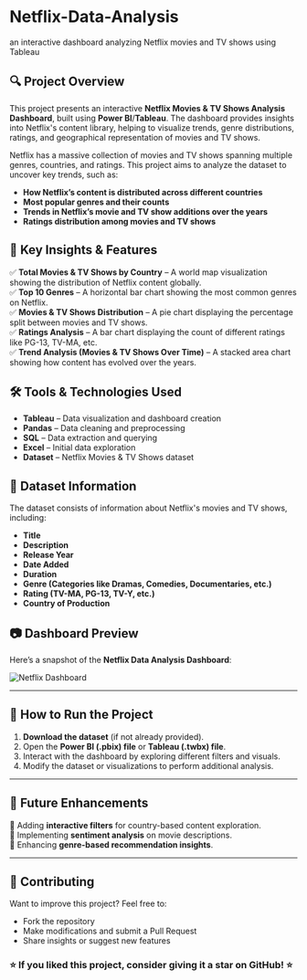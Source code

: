 # Netflix-Data-Analysis
an interactive dashboard analyzing Netflix movies and TV shows using Tableau

## 🔍 Project Overview  
This project presents an interactive **Netflix Movies & TV Shows Analysis Dashboard**, built using **Power BI**/**Tableau**. The dashboard provides insights into Netflix's content library, helping to visualize trends, genre distributions, ratings, and geographical representation of movies and TV shows.  

Netflix has a massive collection of movies and TV shows spanning multiple genres, countries, and ratings. This project aims to analyze the dataset to uncover key trends, such as:  
- **How Netflix’s content is distributed across different countries**  
- **Most popular genres and their counts**  
- **Trends in Netflix’s movie and TV show additions over the years**  
- **Ratings distribution among movies and TV shows**  

## 🎯 Key Insights & Features  
✅ **Total Movies & TV Shows by Country** – A world map visualization showing the distribution of Netflix content globally.  
✅ **Top 10 Genres** – A horizontal bar chart showing the most common genres on Netflix.  
✅ **Movies & TV Shows Distribution** – A pie chart displaying the percentage split between movies and TV shows.  
✅ **Ratings Analysis** – A bar chart displaying the count of different ratings like PG-13, TV-MA, etc.  
✅ **Trend Analysis (Movies & TV Shows Over Time)** – A stacked area chart showing how content has evolved over the years.  

## 🛠️ Tools & Technologies Used  
- **Tableau** – Data visualization and dashboard creation  
- **Pandas** – Data cleaning and preprocessing  
- **SQL** – Data extraction and querying  
- **Excel** – Initial data exploration  
- **Dataset** – Netflix Movies & TV Shows dataset  

## 📂 Dataset Information  
The dataset consists of information about Netflix's movies and TV shows, including:  
- **Title**  
- **Description**  
- **Release Year**  
- **Date Added**  
- **Duration**  
- **Genre (Categories like Dramas, Comedies, Documentaries, etc.)**  
- **Rating (TV-MA, PG-13, TV-Y, etc.)**  
- **Country of Production**  

## 📷 Dashboard Preview  
Here’s a snapshot of the **Netflix Data Analysis Dashboard**:  

![Netflix Dashboard](Image-URL)  

---

## 🚀 How to Run the Project  
1. **Download the dataset** (if not already provided).  
2. Open the **Power BI (.pbix) file** or **Tableau (.twbx) file**.  
3. Interact with the dashboard by exploring different filters and visuals.  
4. Modify the dataset or visualizations to perform additional analysis.  

---

## 📌 Future Enhancements  
🔹 Adding **interactive filters** for country-based content exploration.  
🔹 Implementing **sentiment analysis** on movie descriptions.  
🔹 Enhancing **genre-based recommendation insights**.  

---

## 🤝 Contributing  
Want to improve this project? Feel free to:  
- Fork the repository  
- Make modifications and submit a Pull Request  
- Share insights or suggest new features  



### ⭐ If you liked this project, consider giving it a **star** on GitHub! ⭐  
